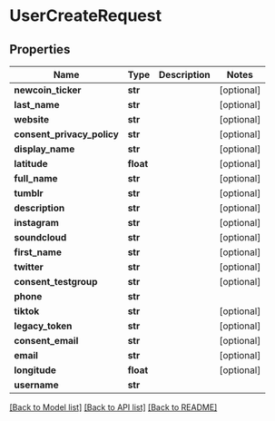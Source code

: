 # UserCreateRequest

## Properties
Name | Type | Description | Notes
------------ | ------------- | ------------- | -------------
**newcoin_ticker** | **str** |  | [optional] 
**last_name** | **str** |  | [optional] 
**website** | **str** |  | [optional] 
**consent_privacy_policy** | **str** |  | [optional] 
**display_name** | **str** |  | [optional] 
**latitude** | **float** |  | [optional] 
**full_name** | **str** |  | [optional] 
**tumblr** | **str** |  | [optional] 
**description** | **str** |  | [optional] 
**instagram** | **str** |  | [optional] 
**soundcloud** | **str** |  | [optional] 
**first_name** | **str** |  | [optional] 
**twitter** | **str** |  | [optional] 
**consent_testgroup** | **str** |  | [optional] 
**phone** | **str** |  | 
**tiktok** | **str** |  | [optional] 
**legacy_token** | **str** |  | [optional] 
**consent_email** | **str** |  | [optional] 
**email** | **str** |  | [optional] 
**longitude** | **float** |  | [optional] 
**username** | **str** |  | 

[[Back to Model list]](../README.md#documentation-for-models) [[Back to API list]](../README.md#documentation-for-api-endpoints) [[Back to README]](../README.md)


